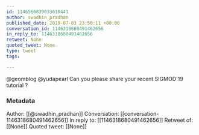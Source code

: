 ```yaml
---
id: 1146566839033618441
author: swadhin_pradhan
published_date: 2019-07-03 23:50:11 +00:00
conversation_id: 1146318680491462656
in_reply_to: 1146318680491462656
retweet: None
quoted_tweet: None
type: tweet
tags:

---
```


@geomblog @yudapearl Can you please share your recent SIGMOD'19 tutorial ?

### Metadata

Author: [[@swadhin_pradhan]]
Conversation: [[conversation-1146318680491462656]]
In reply to: [[1146318680491462656]]
Retweet of: [[None]]
Quoted tweet: [[None]]
